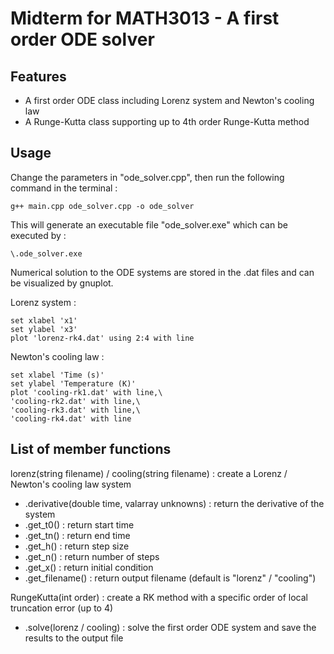 # Midterm for MATH3013 - A first order ODE solver

## Features
* A first order ODE class including Lorenz system and Newton's cooling law
* A Runge-Kutta class supporting up to 4th order Runge-Kutta method

## Usage
Change the parameters in "ode_solver.cpp", then run the following command in the terminal :

` g++ main.cpp ode_solver.cpp -o ode_solver `

This will generate an executable file "ode_solver.exe" which can be executed by :

` \.ode_solver.exe `

Numerical solution to the ODE systems are stored in the .dat files and can be visualized by gnuplot.

Lorenz system :
```
set xlabel 'x1'
set ylabel 'x3'
plot 'lorenz-rk4.dat' using 2:4 with line
```
Newton's cooling law :
```
set xlabel 'Time (s)'
set ylabel 'Temperature (K)'
plot 'cooling-rk1.dat' with line,\
'cooling-rk2.dat' with line,\
'cooling-rk3.dat' with line,\
'cooling-rk4.dat' with line
```
## List of member functions
lorenz(string filename) / cooling(string filename) : create a Lorenz / Newton's cooling law system
* .derivative(double time, valarray unknowns) : return the derivative of the system
* .get_t0() : return start time
* .get_tn() : return end time
* .get_h() : return step size
* .get_n() : return number of steps
* .get_x() : return initial condition
* .get_filename() : return output filename (default is "lorenz" / "cooling")

RungeKutta(int order) : create a RK method with a specific order of local truncation error (up to 4)
* .solve(lorenz / cooling) : solve the first order ODE system and save the results to the output file